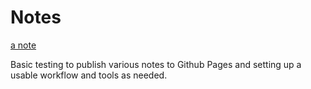 # Notes

[a note](A_note.md)

Basic testing to publish various notes to Github Pages and setting up a usable workflow and tools as needed.